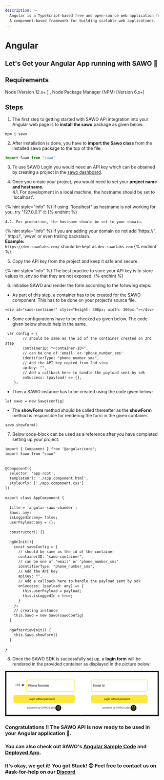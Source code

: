 ```yaml
---
description: >-
  Angular is a TypeScript-based free and open-source web application framework.
  A component-based framework for building scalable web applications.
---
```


# Angular

## Let's Get your Angular App running with SAWO 🙌

## **Requirements**

Node \[Version 12.x+ \] , Node Package Manager \(NPM\) \[Version 6.x+\]

## **Steps**

1. The first step to getting started with SAWO API integration into your Angular web page is to **install the sawo** package as given below:

```text
npm i sawo
```

2. After installation is done, you have to **import the Sawo class** from the installed sawo package to the top of the file:

```javascript
import Sawo from "sawo"
```

3. To use SAWO Login you would need an API key which can be obtained by creating a project in the [sawo dashboard](https://dev.sawolabs.com/).

4. Once you create your project, you would need to set your **project name and hostname.**  
    4.1. For development in a local machine, the hostname should be set to 'localhost'.

{% hint style="info" %}
If using ''localhost" as hostname is not working for you, try "127.0.0.1" 🤓
{% endhint %}

    4.2. For production, the hostname should be set to your domain. 

{% hint style="info" %}
If you are adding your domain do not add 'https://', ''http://', 'www' or even trailing backslash.  
**Example:**  
`https://dev.sawolabs.com/` should be kept as `dev.sawolabs.com`
{% endhint %}

5. Copy the API key from the project and keep it safe and secure.

{% hint style="info" %}
The best practice to store your API key is to store values in .env so that they are not exposed.
{% endhint %}

6. Initialise SAWO and render the form according to the following steps:

* As part of this step, a container has to be created for the SAWO component. This has to be done on your project’s source file.

```text
<div id="sawo-container" style="height: 300px; width: 300px;"></div>
```

* Some configurations have to be checked as given below. The code given below should help in the same.

```text
 var config = {
        // should be same as the id of the container created on 3rd step
        containerID: "<container-ID>",
        // can be one of 'email' or 'phone_number_sms'
        identifierType: "phone_number_sms",
        // Add the API key copied from 2nd step
        apiKey: "",
        // Add a callback here to handle the payload sent by sdk
        onSuccess: (payload) => {},
    };
```

* Then a SAWO instance has to be created using the code given below:

```text
let sawo = new Sawo(config)
```

* The **showForm** method should be called thereafter as the **showForm** method is responsible for rendering the form in the given container.

```text
sawo.showForm()
```

7. Below code-block can be used as a reference after you have completed setting up your project:

```text
import { Component } from '@angular/core';
import Sawo from "sawo"


@Component({
  selector: 'app-root',
  templateUrl: './app.component.html',
  styleUrls: ['./app.component.css']
})

export class AppComponent {
  
  title = 'angular-sawo-chander';
  Sawo: any;
  isLoggedIn:any= false;
  userPayload:any = {};

  constructor() {}

  ngOnInit(){
    const sawoConfig = {
      // should be same as the id of the container
      containerID: "sawo-container",
      // can be one of 'email' or 'phone_number_sms'
      identifierType: "phone_number_sms",
      // Add the API key
      apiKey: "",
      // Add a callback here to handle the payload sent by sdk
      onSuccess: (payload: any) => {
        this.userPayload = payload;
        this.isLoggedIn = true;
      }
    };
    // creating instance
    this.Sawo = new Sawo(sawoConfig)
  }

  ngAfterViewInit() {
    this.Sawo.showForm()
  }

}
```

8. Once the SAWO SDK is successfully set up, a **login form** will be rendered in the provided container as displayed in the picture below:

![Final Render of SAWO Login](../.gitbook/assets/sawo-final-render.png)

### **Congratulations !! The SAWO API is now ready to be used in your Angular application** 🤘**.**

### You can also check out SAWO's [Angular Sample Code](https://github.com/sawolabs/sawo-examples/tree/master/angular) and [Deployed App](https://github.com/sawolabs/sawo-examples/tree/master/angular).

### It's okay, we get it! You got Stuck! 😞 Feel free to contact us on \#ask-for-help on our [Discord](https://discord.com/invite/TpnCfMUE5P)

